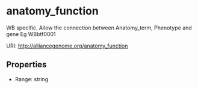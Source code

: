 # anatomy_function

WB specific. Allow the connection between Anatomy_term, Phenotype and gene Eg WBbtf0001

URI: http://alliancegenome.org/anatomy_function



<!-- no inheritance hierarchy -->


## Properties

 * Range: string


